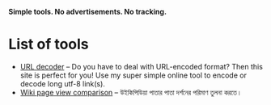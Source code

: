 **Simple tools. No advertisements. No tracking.**
# List of tools
- [URL decoder](https://tools.yahyabd.xyz/urldecoder) – Do you have to deal with URL-encoded format? Then this site is perfect for you! Use my super simple online tool to encode or decode long utf-8 link(s).
- [Wiki page view comparison](https://tools.yahyabd.xyz/wpviews) – উইকিপিডিয়া পাতার পাতা দর্শনের পরিমাণ তুলনা করতে।
